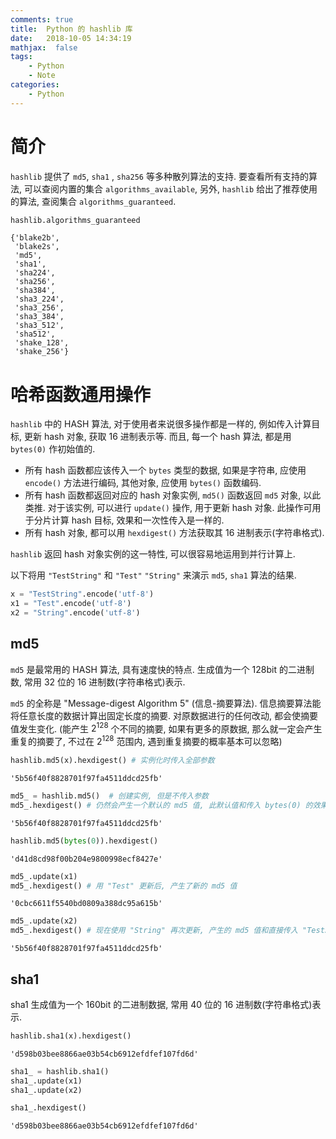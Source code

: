 ```yaml
---
comments: true
title:  Python 的 hashlib 库
date:   2018-10-05 14:34:19
mathjax:  false
tags:
    - Python
    - Note
categories:
    - Python
---
```


# 简介

`hashlib` 提供了 `md5`, `sha1` , `sha256` 等多种散列算法的支持. 要查看所有支持的算法, 可以查阅内置的集合 `algorithms_available`, 另外, `hashlib` 给出了推荐使用的算法, 查阅集合 `algorithms_guaranteed`.

```python
hashlib.algorithms_guaranteed
```

    {'blake2b',
     'blake2s',
     'md5',
     'sha1',
     'sha224',
     'sha256',
     'sha384',
     'sha3_224',
     'sha3_256',
     'sha3_384',
     'sha3_512',
     'sha512',
     'shake_128',
     'shake_256'}

<!--more-->

# 哈希函数通用操作

`hashlib` 中的 HASH 算法, 对于使用者来说很多操作都是一样的, 例如传入计算目标, 更新 hash 对象, 获取 16 进制表示等. 而且, 每一个 hash 算法, 都是用 `bytes(0)` 作初始值的.

- 所有 hash 函数都应该传入一个 `bytes` 类型的数据, 如果是字符串, 应使用 `encode()` 方法进行编码, 其他对象, 应使用 `bytes()` 函数编码.
- 所有 hash 函数都返回对应的 hash 对象实例, `md5()` 函数返回 `md5` 对象, 以此类推. 对于该实例, 可以进行 `update()` 操作, 用于更新 hash 对象. 此操作可用于分片计算 hash 目标, 效果和一次性传入是一样的.
- 所有 hash 对象, 都可以用 `hexdigest()` 方法获取其 16 进制表示(字符串格式).

`hashlib` 返回 hash 对象实例的这一特性, 可以很容易地运用到并行计算上.

以下将用 `"TestString"` 和 `"Test"` `"String"` 来演示 `md5`, `sha1` 算法的结果.


```python
x = "TestString".encode('utf-8')
x1 = "Test".encode('utf-8')
x2 = "String".encode('utf-8')
```

## md5

`md5` 是最常用的 HASH 算法, 具有速度快的特点. 生成值为一个 128bit 的二进制数, 常用 32 位的 16 进制数(字符串格式)表示.

`md5` 的全称是 "Message-digest Algorithm 5" (信息-摘要算法). 信息摘要算法能将任意长度的数据计算出固定长度的摘要. 对原数据进行的任何改动, 都会使摘要值发生变化. (能产生 $2^{128}$ 个不同的摘要, 如果有更多的原数据, 那么就一定会产生重复的摘要了, 不过在 $2^{128}$ 范围内, 遇到重复摘要的概率基本可以忽略)


```python
hashlib.md5(x).hexdigest() # 实例化时传入全部参数
```

    '5b56f40f8828701f97fa4511ddcd25fb'

```python
md5_ = hashlib.md5()  # 创建实例, 但是不传入参数
md5_.hexdigest() # 仍然会产生一个默认的 md5 值, 此默认值和传入 bytes(0) 的效果相同.
```

    '5b56f40f8828701f97fa4511ddcd25fb'

```python
hashlib.md5(bytes(0)).hexdigest()
```
    'd41d8cd98f00b204e9800998ecf8427e'

```python
md5_.update(x1)
md5_.hexdigest() # 用 "Test" 更新后, 产生了新的 md5 值
```

    '0cbc6611f5540bd0809a388dc95a615b'

```python
md5_.update(x2)
md5_.hexdigest() # 现在使用 "String" 再次更新, 产生的 md5 值和直接传入 "TestString" 一样了!
```

    '5b56f40f8828701f97fa4511ddcd25fb'

## sha1

sha1 生成值为一个 160bit 的二进制数据, 常用 40 位的 16 进制数(字符串格式)表示.

```python
hashlib.sha1(x).hexdigest()
```

    'd598b03bee8866ae03b54cb6912efdfef107fd6d'

```python
sha1_ = hashlib.sha1()
sha1_.update(x1)
sha1_.update(x2)
```

```python
sha1_.hexdigest()
```

    'd598b03bee8866ae03b54cb6912efdfef107fd6d'
